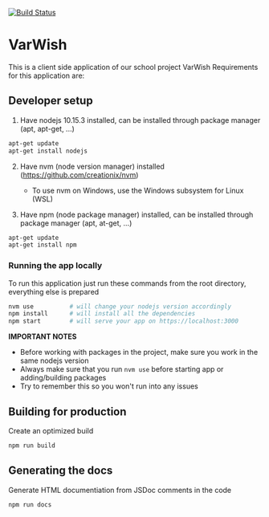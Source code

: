 [![Build Status](https://travis-ci.com/varwishteam/varwish-fe.svg?branch=master)](https://travis-ci.com/varwishteam/varwish-fe)

# VarWish

This is a client side application of our school project VarWish
Requirements for this application are:

## Developer setup

1. Have nodejs 10.15.3 installed, can be installed through package manager (apt, apt-get, ...)

```sh
apt-get update
apt-get install nodejs
```

2. Have nvm (node version manager) installed (https://github.com/creationix/nvm)

   - To use nvm on Windows, use the Windows subsystem for Linux (WSL)

3. Have npm (node package manager) installed, can be installed through package manager (apt, at-get, ...)

```sh
apt-get update
apt-get install npm
```

### Running the app locally

To run this application just run these commands from the root directory, everything else is prepared

```sh
nvm use          # will change your nodejs version accordingly
npm install      # will install all the dependencies
npm start        # will serve your app on https://localhost:3000
```

**IMPORTANT NOTES**

- Before working with packages in the project, make sure you work in the same nodejs version
- Always make sure that you run `nvm use` before starting app or adding/building packages
- Try to remember this so you won't run into any issues

## Building for production

Create an optimized build

```sh
npm run build
```

## Generating the docs

Generate HTML documentiation from JSDoc comments in the code

```sh
npm run docs
```
